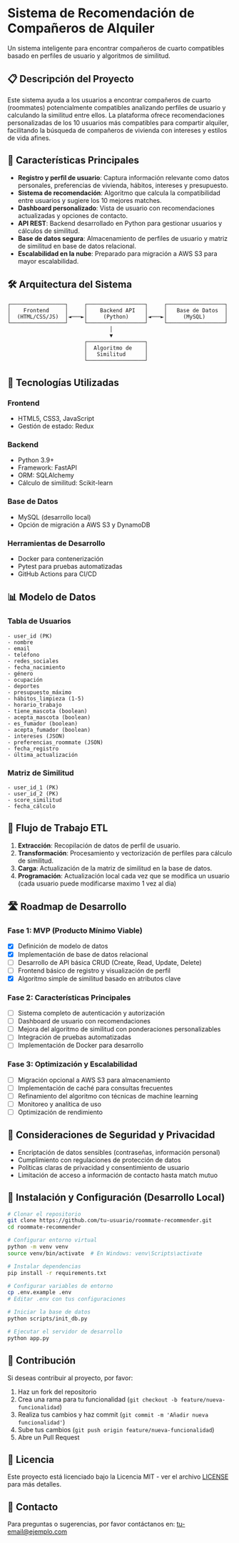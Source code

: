 # Sistema de Recomendación de Compañeros de Alquiler

Un sistema inteligente para encontrar compañeros de cuarto compatibles basado en perfiles de usuario y algoritmos de similitud.

## 📋 Descripción del Proyecto

Este sistema ayuda a los usuarios a encontrar compañeros de cuarto (roommates) potencialmente compatibles analizando perfiles de usuario y calculando la similitud entre ellos. La plataforma ofrece recomendaciones personalizadas de los 10 usuarios más compatibles para compartir alquiler, facilitando la búsqueda de compañeros de vivienda con intereses y estilos de vida afines.

## 🚀 Características Principales

- **Registro y perfil de usuario**: Captura información relevante como datos personales, preferencias de vivienda, hábitos, intereses y presupuesto.
- **Sistema de recomendación**: Algoritmo que calcula la compatibilidad entre usuarios y sugiere los 10 mejores matches.
- **Dashboard personalizado**: Vista de usuario con recomendaciones actualizadas y opciones de contacto.
- **API REST**: Backend desarrollado en Python para gestionar usuarios y cálculos de similitud.
- **Base de datos segura**: Almacenamiento de perfiles de usuario y matriz de similitud en base de datos relacional.
- **Escalabilidad en la nube**: Preparado para migración a AWS S3 para mayor escalabilidad.

## 🛠️ Arquitectura del Sistema

```
┌─────────────────┐     ┌──────────────────┐     ┌──────────────────┐
│    Frontend     │     │    Backend API   │     │   Base de Datos  │
│  (HTML/CSS/JS)  │◄───►│     (Python)     │◄───►│     (MySQL)      │
└─────────────────┘     └──────────────────┘     └──────────────────┘
                                │
                                ▼
                        ┌──────────────────┐
                        │  Algoritmo de    │
                        │   Similitud      │
                        └──────────────────┘
```

## 🔧 Tecnologías Utilizadas

### Frontend
- HTML5, CSS3, JavaScript
- Gestión de estado: Redux

### Backend
- Python 3.9+
- Framework: FastAPI
- ORM: SQLAlchemy
- Cálculo de similitud: Scikit-learn

### Base de Datos
- MySQL (desarrollo local)
- Opción de migración a AWS S3 y DynamoDB

### Herramientas de Desarrollo
- Docker para contenerización
- Pytest para pruebas automatizadas
- GitHub Actions para CI/CD

## 📊 Modelo de Datos

### Tabla de Usuarios
```
- user_id (PK)
- nombre
- email
- teléfono
- redes_sociales
- fecha_nacimiento
- género
- ocupación
- deportes
- presupuesto_máximo
- hábitos_limpieza (1-5)
- horario_trabajo
- tiene_mascota (boolean)
- acepta_mascota (boolean)
- es_fumador (boolean)
- acepta_fumador (boolean)
- intereses (JSON)
- preferencias_roommate (JSON)
- fecha_registro
- última_actualización
```

### Matriz de Similitud
```
- user_id_1 (PK)
- user_id_2 (PK)
- score_similitud
- fecha_cálculo
```

## 🔄 Flujo de Trabajo ETL

1. **Extracción**: Recopilación de datos de perfil de usuario.
2. **Transformación**: Procesamiento y vectorización de perfiles para cálculo de similitud.
3. **Carga**: Actualización de la matriz de similitud en la base de datos.
4. **Programación**: Actualización local cada vez que se modifica un usuario (cada usuario puede modificarse maximo 1 vez al dia)

## 🛣️ Roadmap de Desarrollo

### Fase 1: MVP (Producto Mínimo Viable)
- [x] Definición de modelo de datos
- [x] Implementación de base de datos relacional
- [ ] Desarrollo de API básica CRUD (Create, Read, Update, Delete)
- [ ] Frontend básico de registro y visualización de perfil
- [x] Algoritmo simple de similitud basado en atributos clave

### Fase 2: Características Principales
- [ ] Sistema completo de autenticación y autorización
- [ ] Dashboard de usuario con recomendaciones
- [ ] Mejora del algoritmo de similitud con ponderaciones personalizables
- [ ] Integración de pruebas automatizadas
- [ ] Implementación de Docker para desarrollo

### Fase 3: Optimización y Escalabilidad
- [ ] Migración opcional a AWS S3 para almacenamiento
- [ ] Implementación de caché para consultas frecuentes
- [ ] Refinamiento del algoritmo con técnicas de machine learning
- [ ] Monitoreo y analítica de uso
- [ ] Optimización de rendimiento

## 🔐 Consideraciones de Seguridad y Privacidad

- Encriptación de datos sensibles (contraseñas, información personal)
- Cumplimiento con regulaciones de protección de datos
- Políticas claras de privacidad y consentimiento de usuario
- Limitación de acceso a información de contacto hasta match mutuo

## 🚀 Instalación y Configuración (Desarrollo Local)

```bash
# Clonar el repositorio
git clone https://github.com/tu-usuario/roommate-recommender.git
cd roommate-recommender

# Configurar entorno virtual
python -m venv venv
source venv/bin/activate  # En Windows: venv\Scripts\activate

# Instalar dependencias
pip install -r requirements.txt

# Configurar variables de entorno
cp .env.example .env
# Editar .env con tus configuraciones

# Iniciar la base de datos
python scripts/init_db.py

# Ejecutar el servidor de desarrollo
python app.py
```

## 📝 Contribución

Si deseas contribuir al proyecto, por favor:

1. Haz un fork del repositorio
2. Crea una rama para tu funcionalidad (`git checkout -b feature/nueva-funcionalidad`)
3. Realiza tus cambios y haz commit (`git commit -m 'Añadir nueva funcionalidad'`)
4. Sube tus cambios (`git push origin feature/nueva-funcionalidad`)
5. Abre un Pull Request

## 📄 Licencia

Este proyecto está licenciado bajo la Licencia MIT - ver el archivo [LICENSE](LICENSE) para más detalles.

## 📧 Contacto

Para preguntas o sugerencias, por favor contáctanos en: [tu-email@ejemplo.com](mailto:tu-email@ejemplo.com)
